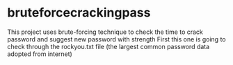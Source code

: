 # bruteforcecrackingpass
This project uses brute-forcing technique to check the time to crack password and suggest new password with strength
First this one is going to check through the rockyou.txt file (the largest common password data adopted from internet)
